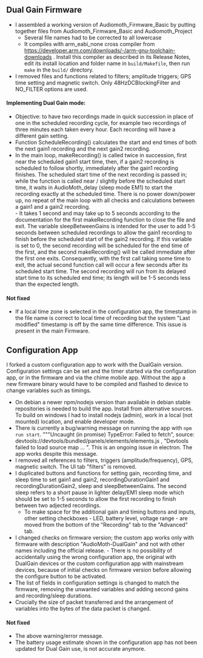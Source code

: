 
## Dual Gain Firmware
- I assembled a working version of Audiomoth_Firmware_Basic by putting together files from Audiomoth_Firmware_Basic and Audiomoth_Project
	- Several	file names had to be corrected to all lowercase
	- It compiles with arm_eabi_none cross compiler from https://developer.arm.com/downloads/-/arm-gnu-toolchain-downloads .  Install this compiler as described in its Release Notes, edit its install location and folder name in ``build/Makefile``, then run ``make`` in the ``build/`` directory.
- I removed files and functions related to filters; amplitude triggers; GPS time setting and magnetic switch.  Only 48HzDCBlockingFilter and NO_FILTER options are used.  
#### Implementing Dual Gain mode:  
- Objective: to have two recordings made in quick succession in place of one in the scheduled recording cycle, for example two recordings of three minutes each taken every hour.  Each recording will have a different gain setting.  
- Function ScheduleRecording() calculates the start and end times of both the next gain1 recording and the next gain2 recording.
- In the main loop, makeRecording() is called twice in succession, first near the scheduled gain1 start time, then, if a gain2 recording is scheduled to follow shortly, immediately after the gain1 recording finishes.  The scheduled start time of the next recording is passed in; while the function is called near / slightly before the scheduled start time, it waits in AudioMoth_delay (sleep mode EM1) to start the recording exactly at the scheduled time.  There is no power down/power up, no repeat of the main loop with all checks and calculations between a gain1 and a gain2 recording.  
			- It takes 1 second and may take up to 5 seconds according to the documentation for the first makeRecording function to close the file and exit.  The variable sleepBetweenGains is intended for the user to add 1-5 seconds between scheduled recordings to allow the gain1 recording to finish before the scheduled start of the gain2 recording.  If this variable is set to 0, the second recording will be scheduled for the end time of the first, and the second makeRecording() will be called immediate after the first one exits.  Consequently, with the first call taking some time to exit, the actual second function call will occur a few seconds after its scheduled start time.  The second recording will run from its delayed start time to its scheduled end time; its length will be 1-5 seconds less than the expected length.
#### Not fixed
- If a local time zone is selected in the configuration app, the timestamp in the file name is correct to local time of recording but the system "Last modified" timestamp is off by the same time difference.  This issue is present in the main Firmware.


## Configuration App
I forked a custom configuration app to work with the DualGain version.  Configuration settings can be set and the timer started via the configuration app, or in the firmware and via the chime mobile app.  Without the app a new firmware binary would have to be compiled and flashed to device to change variables such as timings.
- On debian a newer npm/nodejs version than available in debian stable repositories is needed to build the app.  Install from alternative sources.  To build on windows I had to install nodejs (admin), work in a local (not mounted) location, and enable developer mode.
- There is currently a bug/warning message on running the app with ``npm run start``.  """Uncaught (in promise) TypeError: Failed to fetch", source: devtools://devtools/bundled/panels/elements/elements.js , "Devtools failed to load source map ... ".  This is an ongoing issue in electron.  The app works despite this message.
- I removed all references to filters, triggers (amplitude/frequency), GPS, magnetic switch.  The UI tab "filters" is removed. 
- I duplicated buttons and functions for setting gain, recording time, and sleep time to set gain1 and gain2, recordingDurationGain1 and recordingDurationGain2, sleep and sleepBetweenGains.  The second sleep refers to a short pause in lighter delay/EM1 sleep mode which should be set to 1-5 seconds to allow the first recording to finish between two adjected recordings.
	- To make space for the additional gain and timing buttons and inputs, other setting checkboxes - LED, battery level, voltage range - are moved from the bottom of the "Recording" tab to the "Advanced" tab.
- I changed checks on firmware version; the custom app works only with firmware with description "AudioMoth-DualGain" and not with other names including the official release.
		- There is no possibility of accidentally using the wrong configuration app, the original with DualGain devices or the custom configuration app with mainstream devices, because of initial checks on firmware version before allowing the configure button to be activated.
- The list of fields in configuration settings is changed to match the firmware, removing the unwanted variables and adding second gains and recording/sleep durations.
- Crucially the size of packet transferred and the arrangement of variables into the bytes of the data packet is changed.
#### Not fixed
- The above warning/error message.
- The battery usage estimate shown in the configuration app has not been updated for Dual Gain use, is not accurate anymore.

